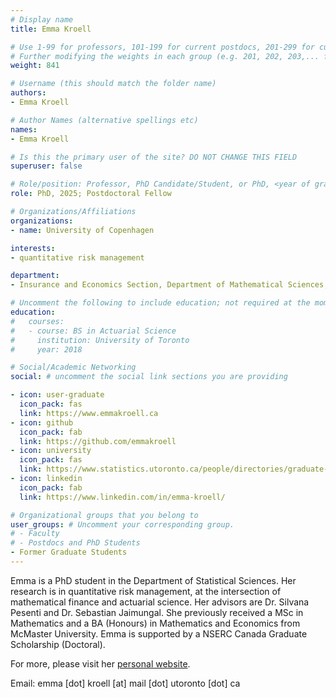 ```yaml
---
# Display name
title: Emma Kroell

# Use 1-99 for professors, 101-199 for current postdocs, 201-299 for current phds, 301-399 for current masters, 401-499 for current undergrads, 801-809 for alum postdocs, 811-849 for alum phds, 851-899 for alum masters, and 901-999 for alum undergrads
# Further modifying the weights in each group (e.g. 201, 202, 203,... for current phds) allows customized ordering (e.g. new students first)
weight: 841

# Username (this should match the folder name)
authors:
- Emma Kroell

# Author Names (alternative spellings etc)
names:
- Emma Kroell

# Is this the primary user of the site? DO NOT CHANGE THIS FIELD
superuser: false

# Role/position: Professor, PhD Candidate/Student, or PhD, <year of graduation>
role: PhD, 2025; Postdoctoral Fellow

# Organizations/Affiliations
organizations:
- name: University of Copenhagen

interests:
- quantitative risk management

department:
- Insurance and Economics Section, Department of Mathematical Sciences, University of Copenhagen

# Uncomment the following to include education; not required at the moment.
education:
#   courses:
#   - course: BS in Actuarial Science
#     institution: University of Toronto
#     year: 2018

# Social/Academic Networking
social: # uncomment the social link sections you are providing

- icon: user-graduate
  icon_pack: fas
  link: https://www.emmakroell.ca
- icon: github
  icon_pack: fab
  link: https://github.com/emmakroell
- icon: university
  icon_pack: fas
  link: https://www.statistics.utoronto.ca/people/directories/graduate-students/emma-kroell
- icon: linkedin
  icon_pack: fab
  link: https://www.linkedin.com/in/emma-kroell/

# Organizational groups that you belong to
user_groups: # Uncomment your corresponding group.
# - Faculty
# - Postdocs and PhD Students
- Former Graduate Students
---
```


Emma is a PhD student in the Department of Statistical Sciences. Her research is in quantitative risk management, at the intersection of mathematical finance and actuarial science. Her advisors are Dr. Silvana Pesenti and Dr. Sebastian Jaimungal.  She previously received a MSc in Mathematics and a BA (Honours) in Mathematics and Economics from McMaster University. Emma is supported by a NSERC Canada Graduate Scholarship (Doctoral).

For more, please visit her [personal website](https://www.emmakroell.ca).

Email: emma [dot] kroell [at] mail [dot] utoronto [dot] ca
